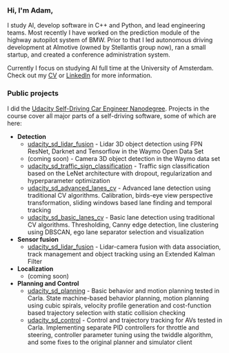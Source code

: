 ### Hi, I'm Adam,

I study AI, develop software in C++ and Python, and lead engineering teams. Most recently I have worked on the prediction module of the highway autopilot system of BMW. Prior to that I led autonomous driving development at AImotive (owned by Stellantis group now), ran a small startup, and created a conference administration system.

Currently I focus on studying AI full time at the University of Amsterdam. Check out my [CV](https://drive.google.com/file/d/1tvIknpUDykpwrTblMxDeawGgSM3IJsZP/view?usp=sharing) or [LinkedIn](https://www.linkedin.com/in/adamdivak/) for more information.

### Public projects

I did the [Udacity Self-Driving Car Engineer Nanodegree](https://www.udacity.com/course/self-driving-car-engineer-nanodegree--nd0013). Projects in the course cover all major parts of a self-driving software, some of which are here:

- **Detection**
  - [udacity_sd_lidar_fusion](https://github.com/yosuah/udacity_sd_lidar_fusion) - Lidar 3D object detection using FPN ResNet, Darknet and Tensorflow in the Waymo Open Data Set
  - (coming soon) - Camera 3D object detection in the Waymo data set
  - [udacity_sd_traffic_sign_classification](https://github.com/yosuah/udacity_sd_traffic_sign_classification) - Traffic sign classification based on the LeNet architecture with dropout, regularization and hyperparameter optimization
  - [udacity_sd_advanced_lanes_cv](https://github.com/yosuah/udacity_sd_advanced_lanes_cv) - Advanced lane detection using traditional CV algorithms. Calibration, birds-eye view perspective transformation, sliding windows based lane finding and temporal tracking
  - [udacity_sd_basic_lanes_cv](https://github.com/yosuah/udacity_sd_basic_lanes_cv) - Basic lane detection using traditional CV algorithms. Thresholding, Canny edge detection, line clustering using DBSCAN, ego lane separator selection and visualization
- **Sensor fusion**
  - [udacity_sd_lidar_fusion](https://github.com/yosuah/udacity_sd_lidar_fusion) - Lidar-camera fusion with data association, track management and object tracking using an Extended Kalman Filter
- **Localization**
  - (coming soon)
- **Planning and Control**
  - [udacity_sd_planning](https://github.com/yosuah/udacity_sd_planning) - Basic behavior and motion planning tested in Carla. State machine-based behavior planning, motion planning using cubic spirals, velocity profile generation and cost-function based trajectory selection with static collision checking
  - [udacity_sd_control](https://github.com/yosuah/udacity_sd_control) - Control and trajectory tracking for AVs tested in Carla. Implementing separate PID controllers for throttle and steering, controller parameter tuning using the twiddle algorithm, and some fixes to the original planner and simulator client
